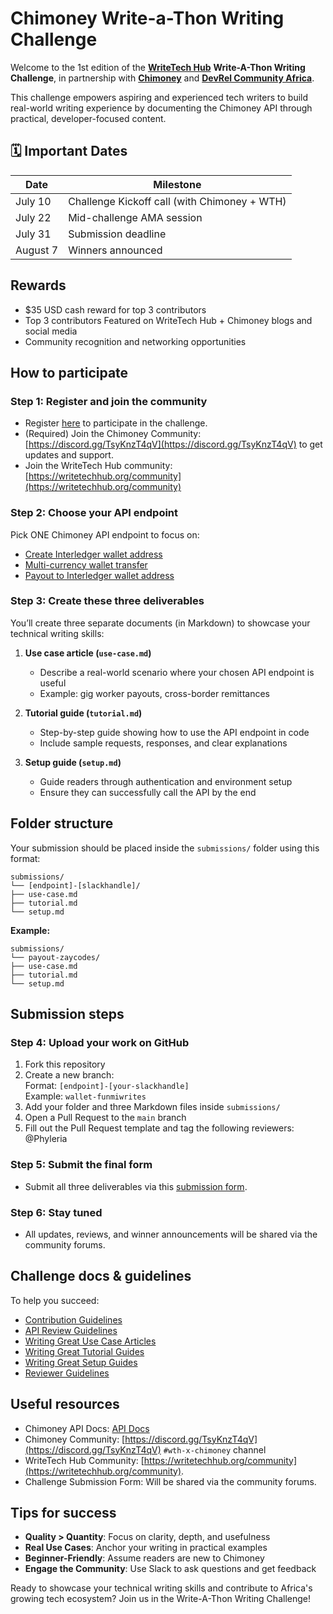 # Chimoney Write-a-Thon Writing Challenge

Welcome to the 1st edition of the [**WriteTech Hub**](https;//writetechhub.org) **Write-A-Thon Writing Challenge**, in partnership with [**Chimoney**](https://chimoney.io/) and [**DevRel Community Africa**](https://devrelcomafrica.xyz/).

This challenge empowers aspiring and experienced tech writers to build real-world writing experience by documenting the Chimoney API through practical, developer-focused content.

## 🗓️ Important Dates

| Date       | Milestone                                             |
|------------|-------------------------------------------------------|
| July 10    | Challenge Kickoff call (with Chimoney + WTH)          |
| July 22    | Mid-challenge AMA session                             |
| July 31    | Submission deadline                                   |
| August 7   | Winners announced                                     |


## Rewards
- $35 USD cash reward for top 3 contributors
- Top 3 contributors Featured on WriteTech Hub + Chimoney blogs and social media
- Community recognition and networking opportunities

## How to participate

### Step 1: Register and join the community
- Register [here](https://oruly.ai/challenge/write-a-thon_challenge) to participate in the challenge.
- (Required) Join the Chimoney Community: [https://discord.gg/TsyKnzT4qV](https://discord.gg/TsyKnzT4qV) to get updates and support.
- Join the WriteTech Hub community: [https://writetechhub.org/community](https://writetechhub.org/community)

### Step 2: Choose your API endpoint
Pick ONE Chimoney API endpoint to focus on:
- [Create Interledger wallet address](https://api.chimoney.io/v0.2.4/api-docs/#/Interledger/post_v0_2_4_accounts_issue_wallet_address)
- [Multi-currency wallet transfer](https://api.chimoney.io/v0.2.4/api-docs/#/Interledger/post_v0_2_4_multicurrency_wallets_transfer)
- [Payout to Interledger wallet address](https://api.chimoney.io/v0.2.4/api-docs/#/Interledger/post_v0_2_4_payouts_interledger_wallet_address)

### Step 3: Create these three deliverables
You’ll create three separate documents (in Markdown) to showcase your technical writing skills:

1. **Use case article (`use-case.md`)**
   - Describe a real-world scenario where your chosen API endpoint is useful
   - Example: gig worker payouts, cross-border remittances

2. **Tutorial guide (`tutorial.md`)**
   - Step-by-step guide showing how to use the API endpoint in code
   - Include sample requests, responses, and clear explanations

3. **Setup guide (`setup.md`)**
   - Guide readers through authentication and environment setup
   - Ensure they can successfully call the API by the end

## Folder structure

Your submission should be placed inside the `submissions/` folder using this format:

```
submissions/
└── [endpoint]-[slackhandle]/
├── use-case.md
├── tutorial.md
└── setup.md
```

**Example:**

```
submissions/
└── payout-zaycodes/
├── use-case.md
├── tutorial.md
└── setup.md
```

## Submission steps

### Step 4: Upload your work on GitHub
1. Fork this repository
1. Create a new branch:  
  Format: `[endpoint]-[your-slackhandle]`  
  Example: `wallet-funmiwrites`
1. Add your folder and three Markdown files inside `submissions/`
1. Open a Pull Request to the `main` branch
1. Fill out the Pull Request template and tag the following reviewers: @Phyleria

### Step 5: Submit the final form
- Submit all three deliverables via this [submission form](#).

### Step 6: Stay tuned
- All updates, reviews, and winner announcements will be shared via the community forums.

## Challenge docs & guidelines

To help you succeed:

- [Contribution Guidelines](CONTRIBUTING.md)  
- [API Review Guidelines](guidelines/how-to-explore-and-understand-an-api.md)  
- [Writing Great Use Case Articles](guidelines/how-to-write-a-use-case-article.md)  
- [Writing Great Tutorial Guides](guidelines/how-to-write-a-tutorial-guide.md)  
- [Writing Great Setup Guides](guidelines/how-to-write-a-setup-guide.md)  
- [Reviewer Guidelines](guidelines/reviewing-submissions.md)

## Useful resources

- Chimoney API Docs: [API Docs](https://chimoney.readme.io/reference/introduction)
- Chimoney Community: [https://discord.gg/TsyKnzT4qV](https://discord.gg/TsyKnzT4qV) `#wth-x-chimoney` channel
- WriteTech Hub Community: [https://writetechhub.org/community](https://writetechhub.org/community).
- Challenge Submission Form: Will be shared via the community forums.

## Tips for success

- **Quality > Quantity**: Focus on clarity, depth, and usefulness
- **Real Use Cases**: Anchor your writing in practical examples
- **Beginner-Friendly**: Assume readers are new to Chimoney
- **Engage the Community**: Use Slack to ask questions and get feedback

Ready to showcase your technical writing skills and contribute to Africa's growing tech ecosystem? Join us in the Write-A-Thon Writing Challenge!
